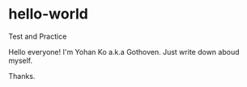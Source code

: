 # hello-world
Test and Practice

Hello everyone! 
I'm Yohan Ko a.k.a Gothoven.
Just write down aboud myself.

Thanks.
